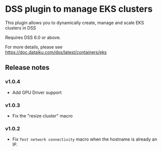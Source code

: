 # DSS plugin to manage EKS clusters

This plugin allows you to dynamically create, manage and scale EKS clusters in DSS

Requires DSS 6.0 or above.

For more details, please see https://doc.dataiku.com/dss/latest/containers/eks

## Release notes

### v1.0.4
- Add GPU Driver support

### v1.0.3
- Fix the "resize cluster" macro

### v1.0.2
- Fix `Test network connectivity` macro when the hostname is already an IP.
